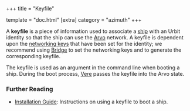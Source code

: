 +++
title = "Keyfile"

template = "doc.html"
[extra]
category = "azimuth"
+++

A **keyfile** is a piece of information used to associate a [ship](/docs/glossary/ship) with an Urbit identity so that the ship can use the [Arvo](/docs/glossary/arvo) network. A keyfile is dependent upon the [networking keys](/docs/glossary/bridge) that have been set for the identity; we recommend using [Bridge](/docs/glossary/bridge) to set the networking keys and to generate the corresponding keyfile.

The keyfile is used as an argument in the command line when booting a ship. During the boot process, [Vere](/docs/glossary/vere) passes the keyfile into the Arvo state.

### Further Reading

- [Installation Guide](/getting-started/): Instructions on using a keyfile to boot a ship.
